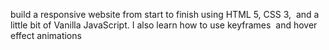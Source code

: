 build a responsive website from start to finish using HTML 5, CSS 3,  and a little bit of Vanilla JavaScript. I also learn how to use keyframes  and hover effect animations
